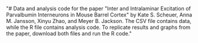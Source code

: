 "# Data and analysis code for the paper "Inter and Intralaminar Excitation of Parvalbumin Interneurons in Mouse Barrel Cortex" by Kate S. Scheuer, Anna M. Jansson, Xinyu Zhao, and Meyer B. Jackson. The CSV file contains data, while the R file contains analysis code. To replicate results and graphs from the paper, download both files and run the R code." 
